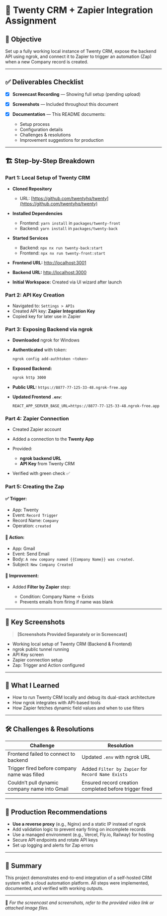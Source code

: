 # 📘 Twenty CRM + Zapier Integration Assignment

## 🎯 Objective

Set up a fully working local instance of Twenty CRM, expose the backend API using ngrok, and connect it to Zapier to trigger an automation (Zap) when a new Company record is created.

---

## ✅ Deliverables Checklist

* [x] **Screencast Recording** — Showing full setup (pending upload)
* [x] **Screenshots** — Included throughout this document
* [x] **Documentation** — This README documents:

  * Setup process
  * Configuration details
  * Challenges & resolutions
  * Improvement suggestions for production

---

## 🏗️ Step-by-Step Breakdown

### Part 1: Local Setup of Twenty CRM

* **Cloned Repository**

  * URL: [https://github.com/twentyhq/twenty](https://github.com/twentyhq/twenty)
* **Installed Dependencies**

  * Frontend: `yarn install` in `packages/twenty-front`
  * Backend: `yarn install` in `packages/twenty-back`
* **Started Services**

  * Backend: `npx nx run twenty-back:start`
  * Frontend: `npx nx run twenty-front:start`
* **Frontend URL:** [http://localhost:3001](http://localhost:3001)
* **Backend URL:** [http://localhost:3000](http://localhost:3000)
* **Initial Workspace:** Created via UI wizard after launch

### Part 2: API Key Creation

* Navigated to: `Settings > APIs`
* Created API key: **Zapier Integration Key**
* Copied key for later use in Zapier

### Part 3: Exposing Backend via ngrok

* **Downloaded** ngrok for Windows
* **Authenticated** with token:

  ```sh
  ngrok config add-authtoken <token>
  ```
* **Exposed Backend:**

  ```sh
  ngrok http 3000
  ```
* **Public URL:** `https://8877-77-125-33-48.ngrok-free.app`
* **Updated Frontend `.env`**:

  ```env
  REACT_APP_SERVER_BASE_URL=https://8877-77-125-33-48.ngrok-free.app
  ```

### Part 4: Zapier Connection

* Created Zapier account
* Added a connection to the **Twenty App**
* Provided:

  * **ngrok backend URL**
  * **API Key** from Twenty CRM
* Verified with green check ✅

### Part 5: Creating the Zap

#### ✅ Trigger:

* App: Twenty
* Event: `Record Trigger`
* Record Name: `Company`
* Operation: `created`

#### 🔄 Action:

* App: Gmail
* Event: Send Email
* Body: `A new company named {{Company Name}} was created.`
* Subject: `New Company Created`

#### 🧠 Improvement:

* Added **Filter by Zapier** step:

  * Condition: Company Name → Exists
  * Prevents emails from firing if name was blank

---

## 📸 Key Screenshots

> **\[Screenshots Provided Separately or in Screencast]**

* Working local setup of Twenty CRM (Backend & Frontend)
* ngrok public tunnel running
* API Key screen
* Zapier connection setup
* Zap: Trigger and Action configured

---

## 🧠 What I Learned

* How to run Twenty CRM locally and debug its dual-stack architecture
* How ngrok integrates with API-based tools
* How Zapier fetches dynamic field values and when to use filters

---

## 🛠️ Challenges & Resolutions

| Challenge                                     | Resolution                                             |
| --------------------------------------------- | ------------------------------------------------------ |
| Frontend failed to connect to backend         | Updated `.env` with ngrok URL                          |
| Trigger fired before company name was filled  | Added `Filter by Zapier` for `Record Name Exists`      |
| Couldn’t pull dynamic company name into Gmail | Ensured record creation completed before trigger fired |

---

## 🚀 Production Recommendations

* **Use a reverse proxy** (e.g., Nginx) and a static IP instead of ngrok
* Add validation logic to prevent early firing on incomplete records
* Use a managed environment (e.g., Vercel, Fly.io, Railway) for hosting
* Secure API endpoints and rotate API keys
* Set up logging and alerts for Zap errors

---

## 🧾 Summary

This project demonstrates end-to-end integration of a self-hosted CRM system with a cloud automation platform. All steps were implemented, documented, and verified with working outputs.

---

📩 *For the screencast and screenshots, refer to the provided video link or attached image files.*
